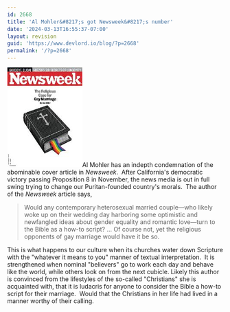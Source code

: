 ```yaml
---
id: 2668
title: 'Al Mohler&#8217;s got Newsweek&#8217;s number'
date: '2024-03-13T16:55:37-07:00'
layout: revision
guid: 'https://www.devlord.io/blog/?p=2668'
permalink: '/?p=2668'
---
```


<a href="/wp-content/uploads/2011/10/aanewsbible.jpg"><img src="/wp-content/uploads/2011/10/aanewsbible.jpg?w=175" border="0" alt="" /></a>Al Mohler has an indepth condemnation of the abominable cover article in <i>Newsweek</i>.  After California's democratic victory passing Proposition 8 in November, the news media is out in full swing trying to change our Puritan-founded country's morals.  The author of the <span class="Apple-style-span" style="font-style:italic;">Newsweek</span> article says, <blockquote>Would any contemporary heterosexual married couple—who likely woke up on their wedding day harboring some optimistic and newfangled ideas about gender equality and romantic love—turn to the Bible as a how-to script? ... Of course not, yet the religious opponents of gay marriage would have it be so.</blockquote>This is what happens to our culture when its churches water down Scripture with the "whatever it means to you" manner of textual interpretation.  It is strengthened when nominal "believers" go to work each day and behave like the world, while others look on from the next cubicle. Likely this author is convinced from the lifestyles of the so-called "Christians" she is acquainted with, that it is ludacris for anyone to consider the Bible a how-to script for their marriage.  Would that the Christians in her life had lived in a manner worthy of their calling.<div class="blogger-post-footer"></div>
